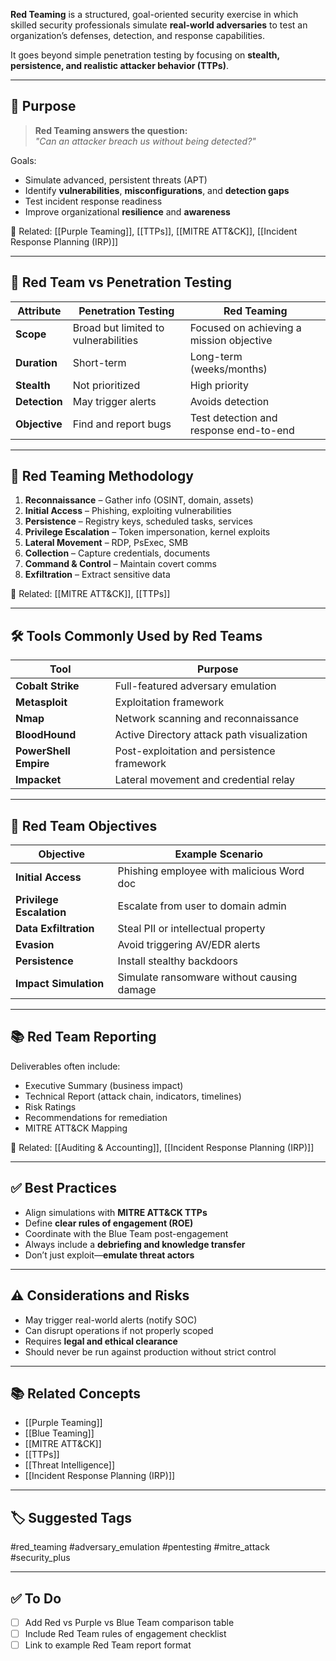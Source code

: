 **Red Teaming** is a structured, goal-oriented security exercise in which skilled security professionals simulate **real-world adversaries** to test an organization’s defenses, detection, and response capabilities.

It goes beyond simple penetration testing by focusing on **stealth, persistence, and realistic attacker behavior (TTPs)**.

---

## 🎯 Purpose

> **Red Teaming answers the question:**  
> _"Can an attacker breach us without being detected?"_

Goals:
- Simulate advanced, persistent threats (APT)
- Identify **vulnerabilities**, **misconfigurations**, and **detection gaps**
- Test incident response readiness
- Improve organizational **resilience** and **awareness**

📎 Related: [[Purple Teaming]], [[TTPs]], [[MITRE ATT&CK]], [[Incident Response Planning (IRP)]]

---

## 🧠 Red Team vs Penetration Testing

| Attribute            | Penetration Testing                   | Red Teaming                                     |
|----------------------|----------------------------------------|--------------------------------------------------|
| **Scope**            | Broad but limited to vulnerabilities   | Focused on achieving a mission objective        |
| **Duration**         | Short-term                             | Long-term (weeks/months)                        |
| **Stealth**          | Not prioritized                        | High priority                                   |
| **Detection**        | May trigger alerts                     | Avoids detection                                |
| **Objective**        | Find and report bugs                   | Test detection and response end-to-end          |

---

## 🧱 Red Teaming Methodology

1. **Reconnaissance** – Gather info (OSINT, domain, assets)
2. **Initial Access** – Phishing, exploiting vulnerabilities
3. **Persistence** – Registry keys, scheduled tasks, services
4. **Privilege Escalation** – Token impersonation, kernel exploits
5. **Lateral Movement** – RDP, PsExec, SMB
6. **Collection** – Capture credentials, documents
7. **Command & Control** – Maintain covert comms
8. **Exfiltration** – Extract sensitive data

📎 Related: [[MITRE ATT&CK]], [[TTPs]]

---

## 🛠 Tools Commonly Used by Red Teams

| Tool               | Purpose                                        |
|--------------------|------------------------------------------------|
| **Cobalt Strike**  | Full-featured adversary emulation              |
| **Metasploit**     | Exploitation framework                         |
| **Nmap**           | Network scanning and reconnaissance            |
| **BloodHound**     | Active Directory attack path visualization     |
| **PowerShell Empire** | Post-exploitation and persistence framework |
| **Impacket**       | Lateral movement and credential relay          |

---

## 🎯 Red Team Objectives

| Objective                   | Example Scenario                                         |
|-----------------------------|----------------------------------------------------------|
| **Initial Access**          | Phishing employee with malicious Word doc               |
| **Privilege Escalation**    | Escalate from user to domain admin                      |
| **Data Exfiltration**       | Steal PII or intellectual property                      |
| **Evasion**                 | Avoid triggering AV/EDR alerts                          |
| **Persistence**             | Install stealthy backdoors                              |
| **Impact Simulation**       | Simulate ransomware without causing damage              |

---

## 📚 Red Team Reporting

Deliverables often include:
- Executive Summary (business impact)
- Technical Report (attack chain, indicators, timelines)
- Risk Ratings
- Recommendations for remediation
- MITRE ATT&CK Mapping

📎 Related: [[Auditing & Accounting]], [[Incident Response Planning (IRP)]]

---

## ✅ Best Practices

- Align simulations with **MITRE ATT&CK TTPs**
- Define **clear rules of engagement (ROE)**
- Coordinate with the Blue Team post-engagement
- Always include a **debriefing and knowledge transfer**
- Don’t just exploit—**emulate threat actors**

---

## ⚠️ Considerations and Risks

- May trigger real-world alerts (notify SOC)
- Can disrupt operations if not properly scoped
- Requires **legal and ethical clearance**
- Should never be run against production without strict control

---

## 📚 Related Concepts

- [[Purple Teaming]]
- [[Blue Teaming]]
- [[MITRE ATT&CK]]
- [[TTPs]]
- [[Threat Intelligence]]
- [[Incident Response Planning (IRP)]]

---

## 🏷 Suggested Tags

#red_teaming #adversary_emulation #pentesting #mitre_attack #security_plus

---

## ✅ To Do

- [ ] Add Red vs Purple vs Blue Team comparison table
- [ ] Include Red Team rules of engagement checklist
- [ ] Link to example Red Team report format
